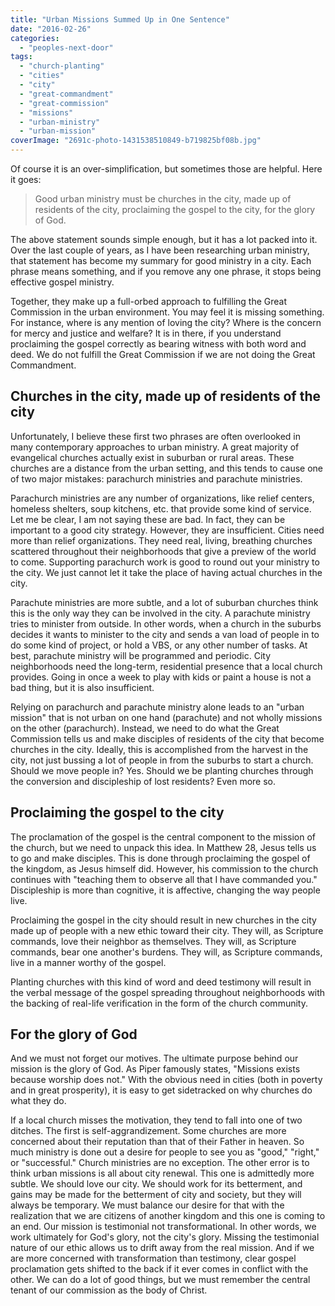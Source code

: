```yaml
---
title: "Urban Missions Summed Up in One Sentence"
date: "2016-02-26"
categories: 
  - "peoples-next-door"
tags: 
  - "church-planting"
  - "cities"
  - "city"
  - "great-commandment"
  - "great-commission"
  - "missions"
  - "urban-ministry"
  - "urban-mission"
coverImage: "2691c-photo-1431538510849-b719825bf08b.jpg"
---
```


Of course it is an over-simplification, but sometimes those are helpful. Here it goes:

> Good urban ministry must be churches in the city, made up of residents of the city, proclaiming the gospel to the city, for the glory of God.

The above statement sounds simple enough, but it has a lot packed into it. Over the last couple of years, as I have been researching urban ministry, that statement has become my summary for good ministry in a city. Each phrase means something, and if you remove any one phrase, it stops being effective gospel ministry.

Together, they make up a full-orbed approach to fulfilling the Great Commission in the urban environment. You may feel it is missing something. For instance, where is any mention of loving the city? Where is the concern for mercy and justice and welfare? It is in there, if you understand proclaiming the gospel correctly as bearing witness with both word and deed. We do not fulfill the Great Commission if we are not doing the Great Commandment.

## **Churches in the city, made up of residents of the city**

Unfortunately, I believe these first two phrases are often overlooked in many contemporary approaches to urban ministry. A great majority of evangelical churches actually exist in suburban or rural areas. These churches are a distance from the urban setting, and this tends to cause one of two major mistakes: parachurch ministries and parachute ministries.

Parachurch ministries are any number of organizations, like relief centers, homeless shelters, soup kitchens, etc. that provide some kind of service. Let me be clear, I am not saying these are bad. In fact, they can be important to a good city strategy. However, they are insufficient. Cities need more than relief organizations. They need real, living, breathing churches scattered throughout their neighborhoods that give a preview of the world to come. Supporting parachurch work is good to round out your ministry to the city. We just cannot let it take the place of having actual churches in the city.

Parachute ministries are more subtle, and a lot of suburban churches think this is the only way they can be involved in the city. A parachute ministry tries to minister from outside. In other words, when a church in the suburbs decides it wants to minister to the city and sends a van load of people in to do some kind of project, or hold a VBS, or any other number of tasks. At best, parachute ministry will be programmed and periodic. City neighborhoods need the long-term, residential presence that a local church provides. Going in once a week to play with kids or paint a house is not a bad thing, but it is also insufficient.

Relying on parachurch and parachute ministry alone leads to an "urban mission" that is not urban on one hand (parachute) and not wholly missions on the other (parachurch). Instead, we need to do what the Great Commission tells us and make disciples of residents of the city that become churches in the city. Ideally, this is accomplished from the harvest in the city, not just bussing a lot of people in from the suburbs to start a church. Should we move people in? Yes. Should we be planting churches through the conversion and discipleship of lost residents? Even more so.

## **Proclaiming the gospel to the city**

The proclamation of the gospel is the central component to the mission of the church, but we need to unpack this idea. In Matthew 28, Jesus tells us to go and make disciples. This is done through proclaiming the gospel of the kingdom, as Jesus himself did. However, his commission to the church continues with "teaching them to observe all that I have commanded you." Discipleship is more than cognitive, it is affective, changing the way people live.

Proclaiming the gospel in the city should result in new churches in the city made up of people with a new ethic toward their city. They will, as Scripture commands, love their neighbor as themselves. They will, as Scripture commands, bear one another's burdens. They will, as Scripture commands, live in a manner worthy of the gospel.

Planting churches with this kind of word and deed testimony will result in the verbal message of the gospel spreading throughout neighborhoods with the backing of real-life verification in the form of the church community.

## **For the glory of God**

And we must not forget our motives. The ultimate purpose behind our mission is the glory of God. As Piper famously states, "Missions exists because worship does not." With the obvious need in cities (both in poverty and in great prosperity), it is easy to get sidetracked on why churches do what they do.

If a local church misses the motivation, they tend to fall into one of two ditches. The first is self-aggrandizement. Some churches are more concerned about their reputation than that of their Father in heaven. So much ministry is done out a desire for people to see you as "good," "right," or "successful." Church ministries are no exception. The other error is to think urban missions is all about city renewal. This one is admittedly more subtle. We should love our city. We should work for its betterment, and gains may be made for the betterment of city and society, but they will always be temporary. We must balance our desire for that with the realization that we are citizens of another kingdom and this one is coming to an end. Our mission is testimonial not transformational. In other words, we work ultimately for God's glory, not the city's glory. Missing the testimonial nature of our ethic allows us to drift away from the real mission. And if we are more concerned with transformation than testimony, clear gospel proclamation gets shifted to the back if it ever comes in conflict with the other. We can do a lot of good things, but we must remember the central tenant of our commission as the body of Christ.
